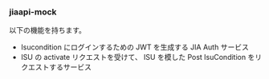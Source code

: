 ### jiaapi-mock

以下の機能を持ちます。

- Isucondition にログインするための JWT を生成する JIA Auth サービス
- ISU の activate リクエストを受けて、 ISU を模した Post IsuCondition をリクエストするサービス
